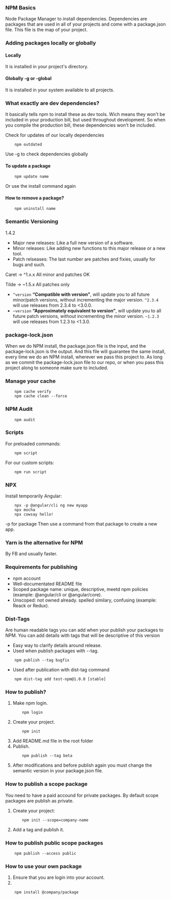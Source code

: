 ### NPM Basics
Node Package Manager to install dependencies.
Dependencies are packages that are used in all of your projects and come with a package.json file. This file is the map of your project.

### Adding packages locally or globally
#### Locally
It is installed in your project's directory.

#### Globally -g or -global
It is installed in your system available to all projects.

### What exactly are dev dependencies?
It basically tells npm to install these as dev tools. Wich means they won't be included in your production bill, but used throughout development.
So when you compile the production bill, these dependencies won't be included.

Check for updates of our locally dependencies
```
	npm outdated
```
Use -g to check dependencies globally

#### To update a package
```
	npm update name
```
Or use the install command again

#### How to remove a package?
```
	npm uninstall name
```

### Semantic Versioning
1.4.2
* Major new releases: Like a full new version of a software.
* Minor releases: Like adding new functions to this major release or a new tool.
* Patch relseases: The last number are patches and fixies, usually for bugs and such.

Caret										->  ^1.x.x
All minor and patches OK

Tilde										-> ~1.5.x
All patches only

- `^version` **“Compatible with version”**, will update you to all future minor/patch versions, without incrementing the major version. `^2.3.4` will use releases from 2.3.4 to <3.0.0.
-   `~version` **“Approximately equivalent to version”**, will update you to all future patch versions, without incrementing the minor version. `~1.2.3` will use releases from 1.2.3 to <1.3.0.

### package-lock.json
When we do NPM install, the package.json file is the input, and the package-lock.json is the output. And this file will guarantee the same install, every time we do an NPM install, wherever we pass this project to. As long as we commit the package-lock.json file to our repo, or when you pass this project along to someone make sure to included.

### Manage your cache
```
	npm cache verify
	npm cache clean --force
```

### NPM Audit
```
	npm audit
```

### Scripts
For preloaded commands:
```
	npm script
```

For our custom scripts:
```
	npm run script
```

### NPX
Install temporarily Angular:
```
	npx -p @angular/cli ng new myapp
	npx mocha
	npx cowsay hello!
```
-p for package
Then use a command from that package to create a new app.

### Yarn is the alternative for NPM
By FB and usually faster.

### Requirements for publishing
- npm account
- Well-documentated README file
- Scoped package name: unique, descriptive, meetd npm policies (example: @angular/cli or @angular/core).
- Unscoped: not owned already. spelled similary, confusing (example: Reack or Redux).

### Dist-Tags
Are human readable tags you can add when your publish your packages to NPM.
You can add details with tags that will be descriptive of this version
- Easy way to clarify details around release.
- Used when publish packages with --tag.
```
	npm publish --tag bugfix
```
- Used after publication with dist-tag command
```
	npm dist-tag add test-npm@1.0.0 [stable]
```

### How to publish?
1. Make npm login.
	```
		npm login
	```
2. Create your project.
	```
		npm init
	```
3. Add README.md file in the root folder
4. Publish.
	```
		npm publish --tag beta
	```
5. After modifications and before publish again you must change the semantic version in your package.json file.

### How to publish a scope package
You need to have a paid accound for private packages.
By default scope packages are publish as private.

1. Create your project:
	```
		npm init --scope=company-name
	```
2. Add a tag and publish it.

### How to publish public scope packages
```
	npm publish --access public
```

### How to use your own package
1. Ensure that you are login into your account.
2. 
```
	npm install @company/package
```
